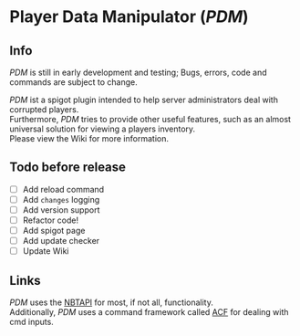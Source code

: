 # Player Data Manipulator (*PDM*)

## Info
*PDM* is still in early development and testing; Bugs, errors, code and commands are subject to change.
  
*PDM* ist a spigot plugin intended to help server administrators deal with corrupted players.  
Furthermore, *PDM* tries to provide other useful features, such as an almost universal solution for viewing a players inventory.  
Please view the Wiki for more information.  

## Todo before release
- [ ] Add reload command
- [ ] Add `changes` logging
- [ ] Add version support
- [ ] Refactor code!
- [ ] Add spigot page
- [ ] Add update checker
- [ ] Update Wiki

## Links
*PDM* uses the [NBTAPI](https://www.spigotmc.org/resources/nbt-api.7939/) for most, if not all, functionality.  
Additionally, *PDM* uses a command framework called [ACF](https://github.com/aikar/commands) for dealing with cmd inputs.

